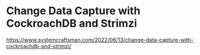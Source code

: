 # Change Data Capture with CockroachDB and Strimzi

https://www.systemcraftsman.com/2022/06/13/change-data-capture-with-cockroachdb-and-strimzi/
